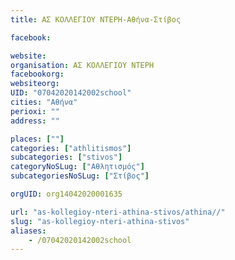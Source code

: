 ```yaml
---
title: ΑΣ ΚΟΛΛΕΓΙΟΥ ΝΤΕΡΗ-Αθήνα-Στίβος

facebook:

website:
organisation: ΑΣ ΚΟΛΛΕΓΙΟΥ ΝΤΕΡΗ
facebookorg:
websiteorg:
UID: "07042020142002school"
cities: "Αθήνα"
perioxi: ""
address: ""

places: [""]
categories: ["athlitismos"]
subcategories: ["stivos"]
categoryNoSLug: ["Αθλητισμός"]
subcategoriesNoSLug: ["Στίβος"]

orgUID: org14042020001635

url: "as-kollegioy-nteri-athina-stivos/athina//"
slug: "as-kollegioy-nteri-athina-stivos"
aliases:
    - /07042020142002school
---
```





